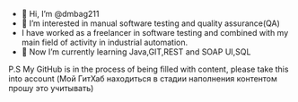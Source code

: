 - 👋 Hi, I’m @dmbag211
- 👀 I’m interested in manual software testing and quality assurance(QA)
- I have worked as a freelancer in software testing and combined with my main field of activity in industrial automation.
- 🌱 Now I’m currently learning Java,GIT,REST and SOAP UI,SQL

P.S My GitHub is in the process of being filled with content, please take this into account (Мой ГитХаб находиться в стадии наполнения контентом прошу это учитывать)

